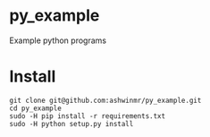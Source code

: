 # py_example
Example python programs

# Install
```
git clone git@github.com:ashwinmr/py_example.git
cd py_example
sudo -H pip install -r requirements.txt
sudo -H python setup.py install
